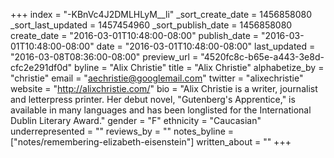 +++
index = "-KBnVc4J2DMLHLyM__li"
_sort_create_date = 1456858080
_sort_last_updated = 1457454960
_sort_publish_date = 1456858080
create_date = "2016-03-01T10:48:00-08:00"
publish_date = "2016-03-01T10:48:00-08:00"
date = "2016-03-01T10:48:00-08:00"
last_updated = "2016-03-08T08:36:00-08:00"
preview_url = "4520fc8c-b65e-a443-3e8d-cfc2e291df0d"
byline = "Alix Christie"
title = "Alix Christie"
alphabetize_by = "christie"
email = "aechristie@googlemail.com"
twitter = "alixechristie"
website = "http://alixchristie.com/"
bio = "Alix Christie is a writer, journalist and letterpress printer. Her debut novel, \"Gutenberg's Apprentice,\" is available in many languages and has been longlisted for the International Dublin Literary Award."
gender = "F"
ethnicity = "Caucasian"
underrepresented = ""
reviews_by = ""
notes_byline = ["notes/remembering-elizabeth-eisenstein"]
written_about = ""
+++

